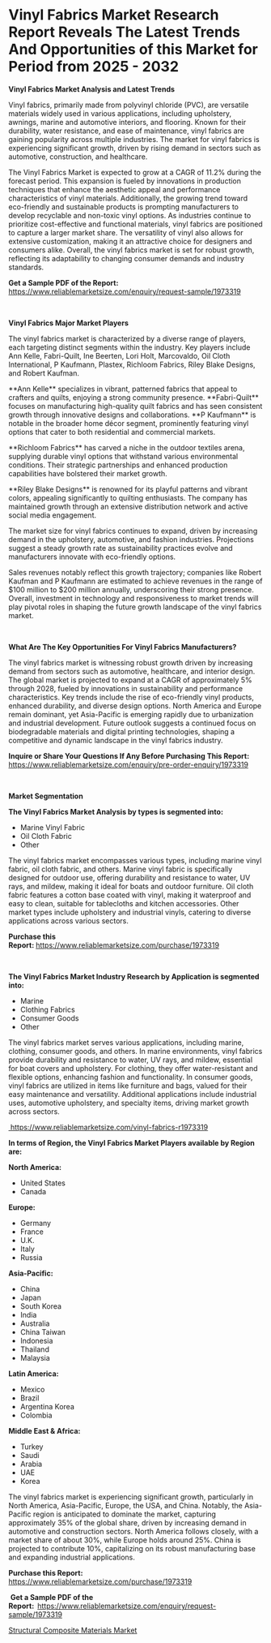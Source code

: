 <p><h1>Vinyl Fabrics Market Research Report Reveals The Latest Trends And Opportunities of this Market for Period from 2025 - 2032</h1></p><p><strong>Vinyl Fabrics Market Analysis and Latest Trends</strong></p>
<p><p>Vinyl fabrics, primarily made from polyvinyl chloride (PVC), are versatile materials widely used in various applications, including upholstery, awnings, marine and automotive interiors, and flooring. Known for their durability, water resistance, and ease of maintenance, vinyl fabrics are gaining popularity across multiple industries. The market for vinyl fabrics is experiencing significant growth, driven by rising demand in sectors such as automotive, construction, and healthcare.</p><p>The Vinyl Fabrics Market is expected to grow at a CAGR of 11.2% during the forecast period. This expansion is fueled by innovations in production techniques that enhance the aesthetic appeal and performance characteristics of vinyl materials. Additionally, the growing trend toward eco-friendly and sustainable products is prompting manufacturers to develop recyclable and non-toxic vinyl options. As industries continue to prioritize cost-effective and functional materials, vinyl fabrics are positioned to capture a larger market share. The versatility of vinyl also allows for extensive customization, making it an attractive choice for designers and consumers alike. Overall, the vinyl fabrics market is set for robust growth, reflecting its adaptability to changing consumer demands and industry standards.</p></p>
<p><strong>Get a Sample PDF of the Report:&nbsp;</strong> <a href="https://www.reliablemarketsize.com/enquiry/request-sample/1973319?utm_campaign=1879&utm_medium=2&utm_source=Github&utm_content=ia&utm_term=31012025&utm_id=vinyl-fabrics">https://www.reliablemarketsize.com/enquiry/request-sample/1973319</a></p>
<p>&nbsp;</p>
<p><strong>Vinyl Fabrics Major Market Players</strong></p>
<p><p>The vinyl fabrics market is characterized by a diverse range of players, each targeting distinct segments within the industry. Key players include Ann Kelle, Fabri-Quilt, Ine Beerten, Lori Holt, Marcovaldo, Oil Cloth International, P Kaufmann, Plastex, Richloom Fabrics, Riley Blake Designs, and Robert Kaufman.</p><p>**Ann Kelle** specializes in vibrant, patterned fabrics that appeal to crafters and quilts, enjoying a strong community presence. **Fabri-Quilt** focuses on manufacturing high-quality quilt fabrics and has seen consistent growth through innovative designs and collaborations. **P Kaufmann** is notable in the broader home décor segment, prominently featuring vinyl options that cater to both residential and commercial markets.</p><p>**Richloom Fabrics** has carved a niche in the outdoor textiles arena, supplying durable vinyl options that withstand various environmental conditions. Their strategic partnerships and enhanced production capabilities have bolstered their market growth.</p><p>**Riley Blake Designs** is renowned for its playful patterns and vibrant colors, appealing significantly to quilting enthusiasts. The company has maintained growth through an extensive distribution network and active social media engagement.</p><p>The market size for vinyl fabrics continues to expand, driven by increasing demand in the upholstery, automotive, and fashion industries. Projections suggest a steady growth rate as sustainability practices evolve and manufacturers innovate with eco-friendly options.</p><p>Sales revenues notably reflect this growth trajectory; companies like Robert Kaufman and P Kaufmann are estimated to achieve revenues in the range of $100 million to $200 million annually, underscoring their strong presence. Overall, investment in technology and responsiveness to market trends will play pivotal roles in shaping the future growth landscape of the vinyl fabrics market.</p></p>
<p>&nbsp;</p>
<p><strong>What Are The Key Opportunities For Vinyl Fabrics Manufacturers?</strong></p>
<p><p>The vinyl fabrics market is witnessing robust growth driven by increasing demand from sectors such as automotive, healthcare, and interior design. The global market is projected to expand at a CAGR of approximately 5% through 2028, fueled by innovations in sustainability and performance characteristics. Key trends include the rise of eco-friendly vinyl products, enhanced durability, and diverse design options. North America and Europe remain dominant, yet Asia-Pacific is emerging rapidly due to urbanization and industrial development. Future outlook suggests a continued focus on biodegradable materials and digital printing technologies, shaping a competitive and dynamic landscape in the vinyl fabrics industry.</p></p>
<p><strong>Inquire or Share Your Questions If Any Before Purchasing This Report:</strong> <a href="https://www.reliablemarketsize.com/enquiry/pre-order-enquiry/1973319?utm_campaign=1879&utm_medium=2&utm_source=Github&utm_content=ia&utm_term=31012025&utm_id=vinyl-fabrics">https://www.reliablemarketsize.com/enquiry/pre-order-enquiry/1973319</a></p>
<p>&nbsp;</p>
<p><strong>Market Segmentation</strong></p>
<p><strong>The Vinyl Fabrics Market Analysis by types is segmented into:</strong></p>
<p><ul><li>Marine Vinyl Fabric</li><li>Oil Cloth Fabric</li><li>Other</li></ul></p>
<p><p>The vinyl fabrics market encompasses various types, including marine vinyl fabric, oil cloth fabric, and others. Marine vinyl fabric is specifically designed for outdoor use, offering durability and resistance to water, UV rays, and mildew, making it ideal for boats and outdoor furniture. Oil cloth fabric features a cotton base coated with vinyl, making it waterproof and easy to clean, suitable for tablecloths and kitchen accessories. Other market types include upholstery and industrial vinyls, catering to diverse applications across various sectors.</p></p>
<p><strong>Purchase this Report:&nbsp;</strong><a href="https://www.reliablemarketsize.com/purchase/1973319?utm_campaign=1879&utm_medium=2&utm_source=Github&utm_content=ia&utm_term=31012025&utm_id=vinyl-fabrics">https://www.reliablemarketsize.com/purchase/1973319</a></p>
<p>&nbsp;</p>
<p><strong>The Vinyl Fabrics Market Industry Research by Application is segmented into:</strong></p>
<p><ul><li>Marine</li><li>Clothing Fabrics</li><li>Consumer Goods</li><li>Other</li></ul></p>
<p><p>The vinyl fabrics market serves various applications, including marine, clothing, consumer goods, and others. In marine environments, vinyl fabrics provide durability and resistance to water, UV rays, and mildew, essential for boat covers and upholstery. For clothing, they offer water-resistant and flexible options, enhancing fashion and functionality. In consumer goods, vinyl fabrics are utilized in items like furniture and bags, valued for their easy maintenance and versatility. Additional applications include industrial uses, automotive upholstery, and specialty items, driving market growth across sectors.</p></p>
<p><a href="https://www.reliablemarketsize.com/vinyl-fabrics-r1973319?utm_campaign=1879&utm_medium=2&utm_source=Github&utm_content=ia&utm_term=31012025&utm_id=vinyl-fabrics">&nbsp;https://www.reliablemarketsize.com/vinyl-fabrics-r1973319</a></p>
<p><strong>In terms of Region, the Vinyl Fabrics Market Players available by Region are:</strong></p>
<p>
    <p> <strong> North America: </strong>
        <ul>
            <li>United States</li>
            <li>Canada</li>
        </ul>
        </p> 
    <p> <strong> Europe: </strong>
        <ul>
            <li>Germany</li>
            <li>France</li>
            <li>U.K.</li>
            <li>Italy</li>
            <li>Russia</li>
        </ul>
        </p> 
    <p> <strong> Asia-Pacific: </strong>
        <ul>
            <li>China</li>
            <li>Japan</li>
            <li>South Korea</li>
            <li>India</li>
            <li>Australia</li>
            <li>China Taiwan</li>
            <li>Indonesia</li>
            <li>Thailand</li>
            <li>Malaysia</li>
        </ul>
        </p> 
    <p> <strong> Latin America: </strong>
        <ul>
            <li>Mexico</li>
            <li>Brazil</li>
            <li>Argentina Korea</li>
            <li>Colombia</li>
        </ul>
        </p> 
    <p> <strong> Middle East & Africa: </strong>
        <ul>
            <li>Turkey</li>
            <li>Saudi</li>
            <li>Arabia</li>
            <li>UAE</li>
            <li>Korea</li>
        </ul>
    </p>
    </p>
<p><p>The vinyl fabrics market is experiencing significant growth, particularly in North America, Asia-Pacific, Europe, the USA, and China. Notably, the Asia-Pacific region is anticipated to dominate the market, capturing approximately 35% of the global share, driven by increasing demand in automotive and construction sectors. North America follows closely, with a market share of about 30%, while Europe holds around 25%. China is projected to contribute 10%, capitalizing on its robust manufacturing base and expanding industrial applications.</p></p>
<p><strong>Purchase this Report: </strong><a href="https://www.reliablemarketsize.com/purchase/1973319?utm_campaign=1879&utm_medium=2&utm_source=Github&utm_content=ia&utm_term=31012025&utm_id=vinyl-fabrics">https://www.reliablemarketsize.com/purchase/1973319</a></p>
<p>&nbsp;<strong>Get a Sample PDF of the Report:&nbsp;&nbsp;</strong><a href="https://www.reliablemarketsize.com/enquiry/request-sample/1973319?utm_campaign=1879&utm_medium=2&utm_source=Github&utm_content=ia&utm_term=31012025&utm_id=vinyl-fabrics">https://www.reliablemarketsize.com/enquiry/request-sample/1973319</a></p>
<p><strong></strong></p>
<p><p><a href="https://github.com/FassouRP/Market-Research-Report-List-7/blob/main/structural-composite-materials-market.md?utm_campaign=1879&utm_medium=2&utm_source=Github&utm_content=ia&utm_term=31012025&utm_id=vinyl-fabrics">Structural Composite Materials Market</a></p></p>